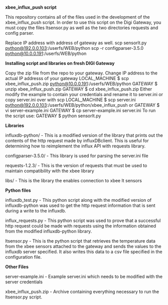 **xbee_influx_push script**

This repository contains all of the files used in the development of the xbee_influx_push script. In order to use this script on the Digi Gateway, you must copy the files ltsensor.py as well as the two directories requests and config parser.

Replace IP address with address of gateway as well.
scp sensorlt.py python@192.0.0.103:/userfs/WEB/python
scp -r configparser-3.5.0 python@10.0.0.191:/userfs/WEB/python

**Installing script and libraries on fresh DIGI Gateway**

 Copy the zip file from the repo to your gateway. Change IP address to the actual 
 IP addresss of your gateway
 LOCAL_MACHINE $ scp xbee_influx_push.zip python@10.0.0.191:/userfs/WEB/python
 GATEWAY $ unzip xbee_influx_push.zip
 GATEWAY $ cd xbee_influx_push.zip
 Either modify the example to contain your credentials and rename it to server.ini or copy server.ini over with scp
 LOCAL_MACHINE $ scp server.ini python@192.0.0.103:/userfs/WEB/python/xbee_influx_push
 or
 GATEWAY $ vi server-example.ini
 GATEWAY $ cp server-example.ini server.ini
 To run the script use:
 GATEWAY $ python sensorlt.py

**Libraries**

influxdb-python/ - This is a modified version of the library that prints out the contents of the http request made by influxDBclient. This is useful for determining how to reimplement the influx API with requests library.

configparser-3.5.0/ - This library is used for parsing the server.ini file

requests-1.2.3/ - This is the version of requests that must be used to maintain compatibility with the xbee library

libs/ - This is the library the enables connection to xbee lt sensors

**Python files**

influxdb_test.py - This python script along with the modified version of influxdb-python was used to get the http request information that is sent during a write to the influxdb.

influx_requests.py - This python script was used to prove that a successful http request could be made with requests using the information obtained from the modified influxdb-python library.

ltsensor.py - This is the python script that retrieves the temperature data from the xbee sensors attached to the gateway and sends the values to the influxdb server specified. It also writes this data to a csv file specified in the configuration file.

**Other Files**

server-example.ini - Example server.ini which needs to be modified with the server credentials

xbee_influx_push.zip - Archive containing everything necessary to run the ltsensor.py script.

##
